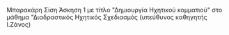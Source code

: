 Μπαρακάρη Σίση
Άσκηση 1 με τίτλο "Δημιουργία Ηχητικού κομματιού" στο μάθημα "Διαδραστικός Ηχητικός Σχεδιασμός (υπεύθυνος καθηγητής Ι.Ζάνος)
